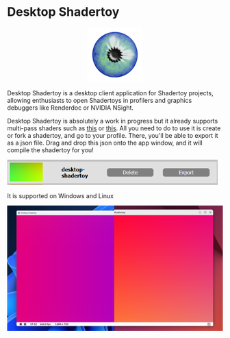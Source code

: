 # Desktop Shadertoy

<p align="center">
  <img src="appicon.png" />
</p>

Desktop Shadertoy is a desktop client application for Shadertoy projects, allowing enthusiasts to open Shadertoys in profilers and graphics debuggers like Renderdoc or NVIDIA NSight.

Desktop Shadertoy is absolutely a work in progress but it already supports multi-pass shaders such as [this](https://www.shadertoy.com/view/msG3zG) or [this](https://www.shadertoy.com/view/stVfWc). All you need to do to use it is create or fork a shadertoy, and go to your profile. There, you'll be able to export it as a json file. Drag and drop this json onto the app window, and it will compile the shadertoy for you!

  <img src="res/export.png" width="492"/>


It is supported on Windows and Linux

<p align="center">
  <img src="res/basic.png" />
</p>
